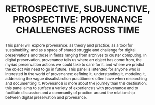---
abstract: 'This panel will explore provenance: as theory and practice; as a tool for
  sustainability; and as a space of shared struggle and challenge for digital preservations
  and those in fields ranging from archives to cluster computing. In digital preservation,
  provenance tells us where an object has come from, the myriad preservation actions
  we could take to care for it, and where we predict the object will need to go in
  future. This panel is intended for anyone who is interested in the world of provenance:
  defining it, understanding it, modeling it, addressing the vague dissatisfaction
  practitioners often have when researching and documenting it. Provenance is more
  about the journey than the destination: this panel aims to surface a variety of
  experiences with provenance and to facilitate discussion and a community of practice
  around the relationship between digital preservation and provenance.'
creators:
- Bettivia, Rhiannon
- Cheng, Yi-Yun
- Gryk, Michael R.
date: null
document_url: https://www.ideals.illinois.edu/items/128283/bitstreams/428931/data.pdf
grand_parent: iPRES
institutions: []
keywords:
- provenance
- authenticity
- evidence
- archival values
- information theory
landing_page_url: https://hdl.handle.net/2142/121079
language: eng
layout: publication
license: CC-BY 4.0 International
notes_url: null
parent: iPRES 2023
presentation_url: null
publication_type: paper
size: null
source_name: iPRES
title: 'RETROSPECTIVE, SUBJUNCTIVE, PROSPECTIVE: PROVENANCE CHALLENGES ACROSS TIME'
year: 2023
---
